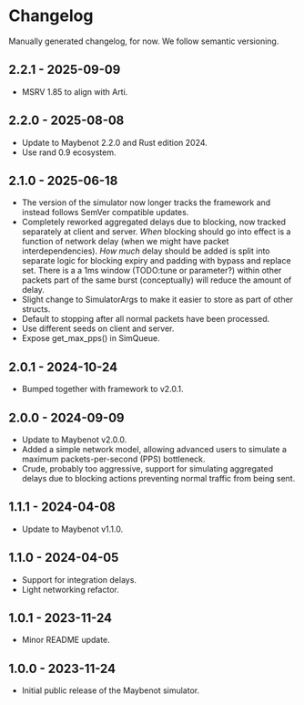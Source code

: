 # Changelog

Manually generated changelog, for now. We follow semantic versioning.

## 2.2.1 - 2025-09-09

- MSRV 1.85 to align with Arti.

## 2.2.0 - 2025-08-08

- Update to Maybenot 2.2.0 and Rust edition 2024.
- Use rand 0.9 ecosystem.

## 2.1.0 - 2025-06-18

- The version of the simulator now longer tracks the framework and instead
  follows SemVer compatible updates.
- Completely reworked aggregated delays due to blocking, now tracked separately
  at client and server. *When* blocking should go into effect is a function of
  network delay (when we might have packet interdependencies). *How much* delay
  should be added is split into separate logic for blocking expiry and padding
  with bypass and replace set. There is a a 1ms window (TODO:tune or parameter?)
  within other packets part of the same burst (conceptually) will reduce the
  amount of delay.
- Slight change to SimulatorArgs to make it easier to store as part of other
  structs.
- Default to stopping after all normal packets have been processed.
- Use different seeds on client and server.
- Expose get_max_pps() in SimQueue.

## 2.0.1 - 2024-10-24

- Bumped together with framework to v2.0.1.

## 2.0.0 - 2024-09-09

- Update to Maybenot v2.0.0.
- Added a simple network model, allowing advanced users to simulate a maximum
  packets-per-second (PPS) bottleneck.
- Crude, probably too aggressive, support for simulating aggregated delays due
  to blocking actions preventing normal traffic from being sent.

## 1.1.1 - 2024-04-08

- Update to Maybenot v1.1.0.

## 1.1.0 - 2024-04-05

- Support for integration delays.
- Light networking refactor.

## 1.0.1 - 2023-11-24

- Minor README update.

## 1.0.0 - 2023-11-24

- Initial public release of the Maybenot simulator.
